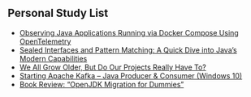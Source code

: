 ## Personal Study List
<!-- BLOG-POST-LIST:START -->
- [Observing Java Applications Running via Docker Compose Using OpenTelemetry](https://foojay.io/today/observing-java-applications-running-via-docker-compose-using-opentelemetry/)
- [Sealed Interfaces and Pattern Matching: A Quick Dive into Java’s Modern Capabilities](https://foojay.io/today/sealed-interfaces-and-pattern-matching-a-quick-dive-into-javas-modern-capabilities/)
- [We All Grow Older, But Do Our Projects Really Have To?](https://foojay.io/today/we-all-grow-older-but-do-our-projects-really-have-to-openrewrite/)
- [Starting Apache Kafka – Java Producer &amp; Consumer &lpar;Windows 10&rpar;](https://foojay.io/today/starting-apache-kafka-java-producer-consumer-windows-10/)
- [Book Review: “OpenJDK Migration for Dummies”](https://foojay.io/today/book-review-openjdk-migration-for-dummies/)
<!-- BLOG-POST-LIST:END -->  

